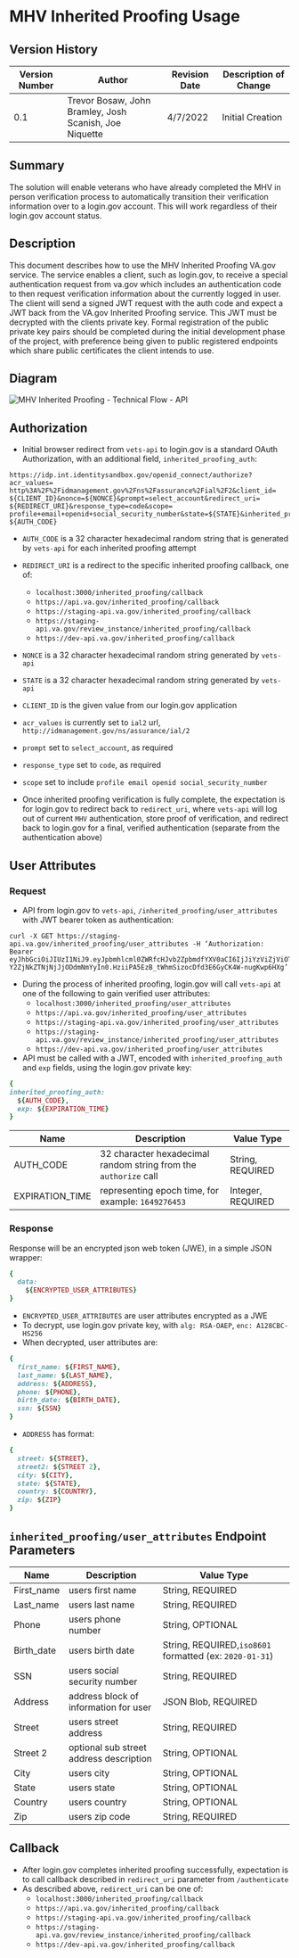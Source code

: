 # MHV Inherited Proofing Usage

## Version History
| Version Number | Author                                                 | Revision Date | Description of Change |
|----------------|--------------------------------------------------------|---------------|-----------------------|
| 0.1            | Trevor Bosaw, John Bramley, Josh Scanish, Joe Niquette | 4/7/2022      | Initial Creation      |


## Summary
The solution will enable veterans who have already completed the MHV in person verification process to automatically transition their verification information over to a login.gov account. This will work regardless of their login.gov account status. 

## Description
This document describes how to use the MHV Inherited Proofing VA.gov service. The service enables a client, such as login.gov, to receive a special authentication request from va.gov which includes an authentication code to then request verification information about the currently logged in user. The client will send a signed JWT request with the auth code and expect a JWT back from the VA.gov Inherited Proofing service. This JWT must be decrypted with the clients private key. Formal registration of the public private key pairs should be completed during the initial development phase of the project, with preference being given to public registered endpoints which share public certificates the client intends to use.

## Diagram
![MHV Inherited Proofing - Technical Flow - API](https://user-images.githubusercontent.com/71290526/162247628-f2d6d307-bae0-4b09-9a87-94795a3430cf.png)


## Authorization
*  Initial browser redirect from `vets-api` to login.gov is a standard OAuth Authorization, with an additional field, `inherited_proofing_auth`:
 ```
https://idp.int.identitysandbox.gov/openid_connect/authorize?acr_values=
http%3A%2F%2Fidmanagement.gov%2Fns%2Fassurance%2Fial%2F2&client_id=
${CLIENT_ID}&nonce=${NONCE}&prompt=select_account&redirect_uri=
${REDIRECT_URI}&response_type=code&scope=
profile+email+openid+social_security_number&state=${STATE}&inherited_proofing_auth=
${AUTH_CODE}
```

* `AUTH_CODE` is a 32 character hexadecimal random string that is generated by `vets-api` for each inherited proofing attempt
* `REDIRECT_URI` is a redirect to the specific inherited proofing callback, one of:
	* `localhost:3000/inherited_proofing/callback`
	* `https://api.va.gov/inherited_proofing/callback`
	* `https://staging-api.va.gov/inherited_proofing/callback`
	* `https://staging-api.va.gov/review_instance/inherited_proofing/callback`
	* `https://dev-api.va.gov/inherited_proofing/callback`
* `NONCE` is a 32 character hexadecimal random string generated by `vets-api`
* `STATE` is a 32 character hexadecimal random string generated by `vets-api`
* `CLIENT_ID` is the given value from our login.gov application
* `acr_values` is currently set to `ial2` url, `http://idmanagement.gov/ns/assurance/ial/2`
* `prompt` set to `select_account`, as required
* `response_type` set to `code`, as required
* `scope` set to include `profile email openid social_security_number`

* Once inherited proofing verification is fully complete, the expectation is for login.gov to redirect back to `redirect_uri`, where `vets-api` will log out of current `MHV` authentication, store proof of verification, and redirect back to login.gov for a final, verified authentication (separate from the authentication above)

## User Attributes

### Request

* API from login.gov to `vets-api`, `/inherited_proofing/user_attributes` with JWT  bearer token as authentication:
 ```
curl -X GET https://staging-api.va.gov/inherited_proofing/user_attributes -H ‘Authorization: Bearer
eyJhbGciOiJIUzI1NiJ9.eyJpbmhlcml0ZWRfcHJvb2ZpbmdfYXV0aCI6IjJiYzViZjViOTU1YTg4ZG
Y2ZjNkZTNjNjJjODdmNmYyIn0.HziiPA5EzB_tWhmSizocDfd3E6GyCK4W-nugKwp6HXg’
```
* During the process of inherited proofing, login.gov will call `vets-api` at one of the following to gain verified user attributes:
	* `localhost:3000/inherited_proofing/user_attributes`
	* `https://api.va.gov/inherited_proofing/user_attributes `
	* `https://staging-api.va.gov/inherited_proofing/user_attributes `
	* `https://staging-api.va.gov/review_instance/inherited_proofing/user_attributes `
	* `https://dev-api.va.gov/inherited_proofing/user_attributes `
* API must be called with a JWT, encoded with `inherited_proofing_auth` and `exp` fields, using the login.gov private key:
``` ruby
{ 
inherited_proofing_auth: 
  ${AUTH_CODE}, 
  exp: ${EXPIRATION_TIME} 
} 
```

| Name       | Description                             | Value Type                                              |
|------------|-----------------------------------------|---------------------------------------------------------|
| AUTH_CODE  | 32 character hexadecimal random string from the `authorize` call  |  String, REQUIRED    |
| EXPIRATION_TIME | representing epoch time, for example: `1649276453` | Integer, REQUIRED |

### Response
Response will be an encrypted json web token (JWE), in a simple JSON wrapper:
``` ruby
{ 
  data: 
    ${ENCRYPTED_USER_ATTRIBUTES}
}
```
* `ENCRYPTED_USER_ATTRIBUTES` are user attributes encrypted as a JWE
* To decrypt, use login.gov private key, with `alg: RSA-OAEP`, `enc: A128CBC-HS256`
* When decrypted, user attributes are:
``` ruby
{ 
  first_name: ${FIRST_NAME},
  last_name: ${LAST_NAME},
  address: ${ADDRESS},
  phone: ${PHONE},
  birth_date: ${BIRTH_DATE},
  ssn: ${SSN}
}
```
* `ADDRESS` has format:
``` ruby
{
  street: ${STREET},
  street2: ${STREET 2},
  city: ${CITY},
  state: ${STATE},
  country: ${COUNTRY},
  zip: ${ZIP}
}
```

## `inherited_proofing/user_attributes` Endpoint Parameters

| Name       | Description                             | Value Type                                              |
|------------|-----------------------------------------|---------------------------------------------------------|
| First_name | users first name                        | String, REQUIRED                                        |
| Last_name  | users last name                         | String, REQUIRED                                        |
| Phone      | users phone number                      | String, OPTIONAL                                        |
| Birth_date | users birth date                        | String, REQUIRED,`iso8601` formatted (ex: `2020-01-31`) |
| SSN        | users social security number            | String, REQUIRED                                        |
| Address    | address block of information for user   | JSON Blob, REQUIRED                                     |
| Street     | users street address                    | String, REQUIRED                                        |
| Street 2   | optional sub street address description | String, OPTIONAL                                        |
| City       | users city                              | String, OPTIONAL                                        |
| State      | users state                             | String, OPTIONAL                                        |
| Country    | users country                           | String, OPTIONAL                                        |
| Zip        | users zip code                          | String, REQUIRED                                        |


## Callback
* After login.gov completes inherited proofing successfully, expectation is to call callback described in `redirect_uri` parameter from `/authenticate`
*  As described above, `redirect_uri` can be one of:
	* `localhost:3000/inherited_proofing/callback`
	* `https://api.va.gov/inherited_proofing/callback`
	* `https://staging-api.va.gov/inherited_proofing/callback`
	* `https://staging-api.va.gov/review_instance/inherited_proofing/callback`
	* `https://dev-api.va.gov/inherited_proofing/callback`


